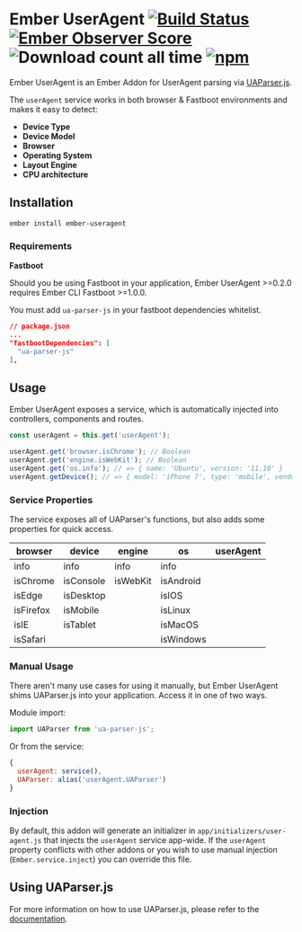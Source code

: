 Ember UserAgent [![Build Status](https://travis-ci.org/willviles/ember-useragent.svg)](https://travis-ci.org/willviles/ember-useragent) [![Ember Observer Score](http://emberobserver.com/badges/ember-useragent.svg)](http://emberobserver.com/addons/ember-useragent) ![Download count all time](https://img.shields.io/npm/dt/ember-useragent.svg) [![npm](https://img.shields.io/npm/v/ember-useragent.svg)](https://www.npmjs.com/package/ember-useragent)
======

Ember UserAgent is an Ember Addon for UserAgent parsing via [UAParser.js](https://github.com/faisalman/ua-parser-js).

The `userAgent` service works in both browser & Fastboot environments and makes it easy to detect:

* **Device Type**
* **Device Model**
* **Browser**
* **Operating System**
* **Layout Engine**
* **CPU architecture**

## Installation

```
ember install ember-useragent
```

### Requirements

**Fastboot**

Should you be using Fastboot in your application, Ember UserAgent >=0.2.0 requires Ember CLI Fastboot >=1.0.0.

You must add `ua-parser-js` in your fastboot dependencies whitelist.

```json
// package.json
...
"fastbootDependencies": [
  "ua-parser-js"
],
```

## Usage

Ember UserAgent exposes a service, which is automatically injected into controllers, components and routes.

```javascript
const userAgent = this.get('userAgent');

userAgent.get('browser.isChrome'); // Boolean
userAgent.get('engine.isWebKit'); // Boolean
userAgent.get('os.info'); // => { name: 'Ubuntu', version: '11.10' }
userAgent.getDevice(); // => { model: 'iPhone 7', type: 'mobile', vendor: 'Apple'}

```

### Service Properties

The service exposes all of UAParser's functions, but also adds some properties for quick access.

| browser   | device    | engine   | os        | userAgent |
|-----------|-----------|----------|-----------|-----------|
| info      | info      | info     | info      |           |
| isChrome  | isConsole | isWebKit | isAndroid |           |
| isEdge    | isDesktop |          | isIOS     |           |
| isFirefox | isMobile  |          | isLinux   |           |
| isIE      | isTablet  |          | isMacOS   |           |
| isSafari  |           |          | isWindows |           |

### Manual Usage

There aren't many use cases for using it manually, but Ember UserAgent shims UAParser.js into your application. Access it in one of two ways.

Module import:

```js
import UAParser from 'ua-parser-js';
```

Or from the service:

```js
{
  userAgent: service(),
  UAParser: alias('userAgent.UAParser')
}
```

### Injection

By default, this addon will generate an initializer in `app/initializers/user-agent.js` that injects the `userAgent` service app-wide. If the `userAgent` property conflicts with other addons or you wish to use manual injection (`Ember.service.inject`) you can override this file.

## Using UAParser.js

For more information on how to use UAParser.js, please refer to the [documentation](https://github.com/faisalman/ua-parser-js#methods).
